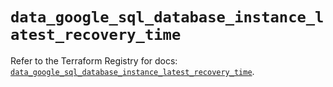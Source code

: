 # `data_google_sql_database_instance_latest_recovery_time`

Refer to the Terraform Registry for docs: [`data_google_sql_database_instance_latest_recovery_time`](https://registry.terraform.io/providers/hashicorp/google/5.34.0/docs/data-sources/sql_database_instance_latest_recovery_time).
